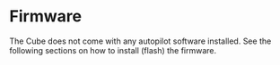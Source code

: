 # Firmware

The Cube does not come with any autopilot software installed. See the following sections on how to install (flash) the firmware.&#x20;

